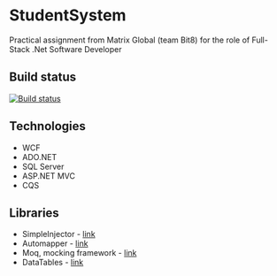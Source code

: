 # StudentSystem
Practical assignment from Matrix Global (team Bit8) for the role of Full-Stack .Net Software Developer

## Build status

[![Build status](https://ci.appveyor.com/api/projects/status/vmea3b27n4aqf2g2?svg=true)](https://ci.appveyor.com/project/itplamen/studentsystem)

## Technologies

* WCF
* ADO.NET
* SQL Server
* ASP.NET MVC
* CQS

## Libraries

* SimpleInjector - [link](https://github.com/simpleinjector/SimpleInjector)
* Automapper - [link](https://github.com/AutoMapper/AutoMapper)
* Moq, mocking framework - [link](https://github.com/moq/moq4)
* DataTables - [link](https://github.com/DataTables/DataTables)